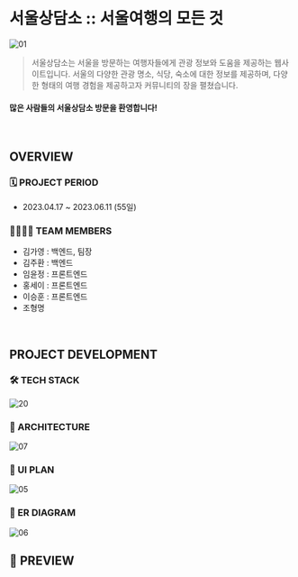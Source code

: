 # 서울상담소 :: 서울여행의 모든 것
![01](https://github.com/Goinging98/Seoul_CounselingCenter/assets/38778937/79e6504d-0b1c-4a5e-9499-c31bf2f3ab29)
> 서울상담소는 서울을 방문하는 여행자들에게 관광 정보와 도움을 제공하는 웹사이트입니다. 서울의 다양한 관광 명소, 식당, 숙소에 대한 정보를 제공하며, 다양한 형태의 여행 경험을 제공하고자 커뮤니티의 장을 펼쳤습니다. 
#### 많은 사람들의 서울상담소 방문을 환영합니다!
<BR/>

## OVERVIEW
### 🗓️ PROJECT PERIOD
- 2023.04.17 ~ 2023.06.11 (55일)

### 👨‍👩‍👧‍👧 TEAM MEMBERS
- 김가영 : 백엔드, 팀장
- 김주환 : 백엔드
- 임윤정 : 프론트엔드
- 홍세이 : 프론트엔드
- 이승훈 : 프론트엔드 
- 조형명 
<BR/>

## PROJECT DEVELOPMENT
### 🛠️ TECH STACK
![20](https://github.com/Goinging98/Seoul_CounselingCenter/assets/38778937/69e76d78-90a5-4db2-b51e-1c0cb1893c94)

### 📜 ARCHITECTURE
![07](https://github.com/Goinging98/Seoul_CounselingCenter/assets/38778937/bd7d7c30-2296-48b3-b41f-16609073d663)

### 📑 UI PLAN 
![05](https://github.com/Goinging98/Seoul_CounselingCenter/assets/38778937/43d040af-5a6b-4f06-85e9-98541db95fc4)

### 💾 ER DIAGRAM
![06](https://github.com/Goinging98/Seoul_CounselingCenter/assets/38778937/096ab193-84db-46ec-8288-f2e2bd10c68b)

## 👀 PREVIEW
